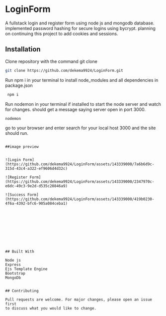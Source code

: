 # LoginForm

A fullstack login and register form using 
node js and mongodb database. implemented password hashing for secure logins using bycrypt. planning on continuing this project to add cookies and sessions. 

## Installation
Clone repository with the command git clone <url>



```bash
git clone https://github.com/dekema9924/LoginForm.git
```
Run npm i in your terminal to install node_modules and all dependencies in package.json

```bash
 npm i
 ```

Run nodemon in your terminal if installed to start the node server and watch for changes. should get a message saying server open in port 3000.

```bash
nodemon
```
go to your browser and enter search for your local host 3000 
and the site should run. 


```

##image preview


![Login Form](https://github.com/dekema9924/LoginForm/assets/143339000/7a6b6d9c-315d-43c4-a322-ef9606d4d32c)

![Register Form](https://github.com/dekema9924/LoginForm/assets/143339000/2347970c-e6dc-49c3-9e2d-d535c20846a9)

![Success Form](https://github.com/dekema9924/LoginForm/assets/143339000/419b0230-4f6a-4392-bfc6-905a084ceba1)










## Built With

Node js
Express
Ejs Template Engine
Bootstrap
MongoDb


## Contributing

Pull requests are welcome. For major changes, please open an issue first
to discuss what you would like to change.
